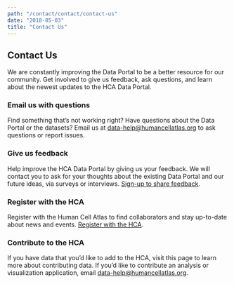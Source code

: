 ```yaml
---
path: "/contact/contact/contact-us"
date: "2018-05-03"
title: "Contact Us"
---
```


## Contact Us

We are constantly improving the Data Portal to be a better resource for our community.  Get involved to give us feedback, ask questions, and learn about the newest updates to the HCA Data Portal.  

### Email us with questions

Find something that’s not working right?  Have questions about the Data Portal or the datasets? Email us at [data-help@humancellatlas.org](mailto:data-help@humancellatlas.org) to ask questions or report issues. 

### Give us feedback

Help improve the HCA Data Portal by giving us your feedback.  We will contact you to ask for your thoughts about the existing Data Portal and our future ideas, via surveys or interviews. [Sign-up to share feedback](https://docs.google.com/forms/d/e/1FAIpQLSdVAfI6ykvVoZZmbQwJCqIIBIii5h7fdvd5idKXQoUyvEwHrw/viewform). 

### Register with the HCA

Register with the Human Cell Atlas to find collaborators and stay up-to-date about news and events.  [Register with the HCA](https://www.humancellatlas.org/joinHCA).

### Contribute to the HCA

If you have data that you’d like to add to the HCA, visit this page to learn more about contributing data.  If you’d like to contribute an analysis or visualization application, email [data-help@humancellatlas.org](mailto:data-help@humancellatlas.org). 
